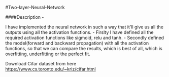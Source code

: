 #Two-layer-Neural-Network


####Description -

I have implemented the neural network in such a way that it'll give us all the outputs using all the activation functions. - Firslty I have defined all the required activation functions like sigmoid, relu and tanh. - Secondly defined the model(forward and backward propagation) with all the activation functions, so that we can compare the results, which is best of all, which is overfitting, underfitting or the perfect fit.

Download Cifar dataset from here https://www.cs.toronto.edu/~kriz/cifar.html
